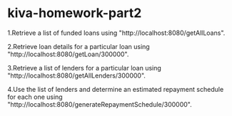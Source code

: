 # kiva-homework-part2

1.Retrieve a list of funded loans using "http://localhost:8080/getAllLoans".

2.Retrieve loan details for a particular loan using "http://localhost:8080/getLoan/300000".

3.Retrieve a list of lenders for a particular loan using "http://localhost:8080/getAllLenders/300000".

4.Use the list of lenders and determine an estimated repayment schedule for each one 
  using "http://localhost:8080/generateRepaymentSchedule/300000".

